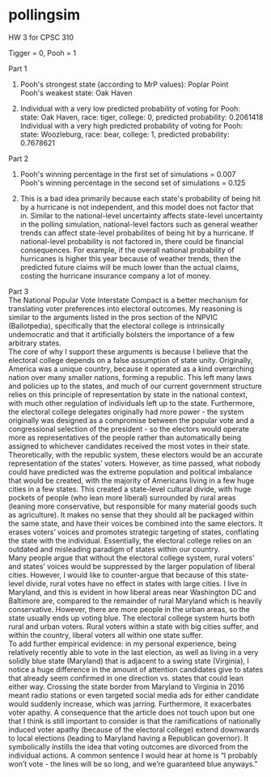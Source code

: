 # pollingsim
HW 3 for CPSC 310

Tigger = 0, Pooh = 1

Part 1
1. Pooh's strongest state (according to MrP values): Poplar Point  
   Pooh's weakest state: Oak Haven
   
2. Individual with a very low predicted probability of voting for Pooh:  
   state: Oak Haven, race: tiger, college: 0, predicted probability: 0.2061418  
   Individual with a very high predicted probability of voting for Pooh:  
   state: Woozleburg, race: bear, college: 1, predicted probability: 0.7678621  
   
Part 2
1. Pooh's winning percentage in the first set of simulations = 0.007  
   Pooh's winning percentage in the second set of simulations = 0.125  
   
2. This is a bad idea primarily because each state's probability of being hit by a hurricane is not independent, and this model does not factor that in. Similar to the national-level uncertainty affects state-level uncertainty in the polling simulation, national-level factors such as general weather trends can affect state-level probabilites of being hit by a hurricane. If national-level probability is not factored in, there could be financial consequences. For example, if the overall national probability of hurricanes is higher this year because of weather trends, then the predicted future claims will be much lower than the actual claims, costing the hurricane insurance company a lot of money.  

Part 3  
  The National Popular Vote Interstate Compact is a better mechanism for translating voter preferences into electoral outcomes. My reasoning is similar to the arguments listed in the pros section of the NPVIC (Ballotpedia), specifically that the electoral college is intrinsically undemocratic and that it artificially bolsters the importance of a few arbitrary states.  
  The core of why I support these arguments is because I believe that the electoral college depends on a false assumption of state unity. Originally, America was a unique country, because it operated as a kind overarching nation over many smaller nations, forming a republic. This left many laws and policies up to the states, and much of our current government structure relies on this principle of representation by state in the national context, with much other regulation of individuals left up to the state. Furthermore, the electoral college delegates originally had more power - the system originally was designed as a compromise between the popular vote and a congressional selection of the president - so the electors would operate more as representatives of the people rather than automatically being assigned to whichever candidates received the most votes in their state. Theoretically, with the republic system, these electors would be an accurate representation of the states’ voters. However, as time passed, what nobody could have predicted was the extreme population and political imbalance that would be created, with the majority of Americans living in a few huge cities in a few states. This created a state-level cultural divide, with huge pockets of people (who lean more liberal) surrounded by rural areas (leaning more conservative, but responsible for many material goods such as agriculture). It makes no sense that they should all be packaged within the same state, and have their voices be combined into the same electors. It erases voters’ voices and promotes strategic targeting of states, conflating the state with the individual. Essentially, the electoral college relies on an outdated and misleading paradigm of states within our country.  
  Many people argue that without the electoral college system, rural voters’ and states’ voices would be suppressed by the larger population of liberal cities. However, I would like to counter-argue that because of this state-level divide, rural votes have no effect in states with large cities. I live in Maryland, and this is evident in how liberal areas near Washington DC and Baltimore are, compared to the remainder of rural Maryland which is heavily conservative. However, there are more people in the urban areas, so the state usually ends up voting blue. The electoral college system hurts both rural and urban voters. Rural voters within a state with big cities suffer, and within the country, liberal voters all within one state suffer.  
  To add further empirical evidence: in my personal experience, being relatively recently able to vote in the last election, as well as living in a very solidly blue state (Maryland) that is adjacent to a swing state (Virginia), I notice a huge difference in the amount of attention candidates give to states that already seem confirmed in one direction vs. states that could lean either way. Crossing the state border from Maryland to Virginia in 2016 meant radio stations or even targeted social media ads for either candidate would suddenly increase, which was jarring. Furthermore, it exacerbates voter apathy. A consequence that the article does not touch upon but one that I think is still important to consider is that the ramifications of nationally induced voter apathy (because of the electoral college) extend downwards to local elections (leading to Maryland having a Republican governor). It symbolically instills the idea that voting outcomes are divorced from the individual actions. A common sentence I would hear at home is “I probably won’t vote - the lines will be so long, and we’re guaranteed blue anyways.” 
